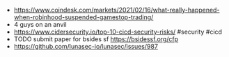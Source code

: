 - https://www.coindesk.com/markets/2021/02/16/what-really-happened-when-robinhood-suspended-gamestop-trading/
- 4 guys on an anvil
- https://www.cidersecurity.io/top-10-cicd-security-risks/ #security #cicd
- TODO submit paper for bsides sf https://bsidessf.org/cfp
- https://github.com/lunasec-io/lunasec/issues/987